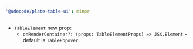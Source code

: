```yaml
---
'@udecode/plate-table-ui': minor
---
```


- `TableElement` new prop:
  - `onRenderContainer?: (props: TableElementProps) => JSX.Element` - default is `TablePopover`
